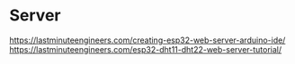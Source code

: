 # Server
https://lastminuteengineers.com/creating-esp32-web-server-arduino-ide/  
https://lastminuteengineers.com/esp32-dht11-dht22-web-server-tutorial/  

